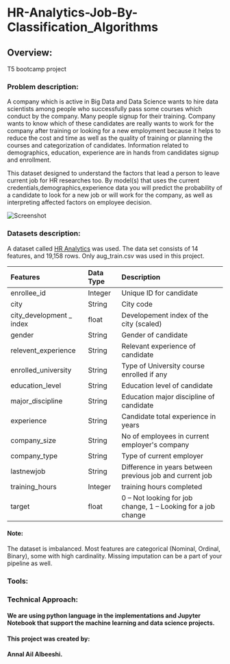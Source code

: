 # HR-Analytics-Job-By-Classification_Algorithms
## Overview:
T5 bootcamp project

### Problem description:
A company which is active in Big Data and Data Science wants to hire data scientists among people who successfully pass some courses which conduct by the company. Many people signup for their training. Company wants to know which of these candidates are really wants to work for the company after training or looking for a new employment because it helps to reduce the cost and time as well as the quality of training or planning the courses and categorization of candidates. Information related to demographics, education, experience are in hands from candidates signup and enrollment.

This dataset designed to understand the factors that lead a person to leave current job for HR researches too. By model(s) that uses the current credentials,demographics,experience data you will predict the probability of a candidate to look for a new job or will work for the company, as well as interpreting affected factors on employee decision.

![Screenshot](hr.jpg)


### Datasets description:
A dataset called [HR Analytics](https://www.kaggle.com/arashnic/hr-analytics-job-change-of-data-scientists?select=aug_train.csv) was used. The data set consists of 14 features, and 19,158 rows. Only aug_train.csv was used in this project.

Features    |Data Type         |Description                    |
|:-----------|:----------------|:------------------------------|
|enrollee_id |Integer            |Unique ID for candidate|
|city        |String             |City code|
|city_development _ index| float |Developement index of the city (scaled)|
|gender   |String                |Gender of candidate|
|relevent_experience| String     |Relevant experience of candidate|
|enrolled_university | String    |Type of University course enrolled if any|
|education_level| String         |Education level of candidate|
|major_discipline| String        |Education major discipline of candidate|
|experience|String               |Candidate total experience in years|
|company_size| String            |No of employees in current employer's company|
|company_type|String             |Type of current employer|
|lastnewjob| String              |Difference in years between previous job and current job|
|training_hours|Integer          |training hours completed|
|target|float                    |0 – Not looking for job change, 1 – Looking for a job change|


#### Note:
The dataset is imbalanced. Most features are categorical (Nominal, Ordinal, Binary), some with high cardinality. Missing imputation can be a part of your pipeline as well.

### Tools:

### Technical Approach:
#### We are using python language in the implementations and Jupyter Notebook that support the machine learning and data science projects.


#### This project was created by:
#### Annal Ail Albeeshi.
